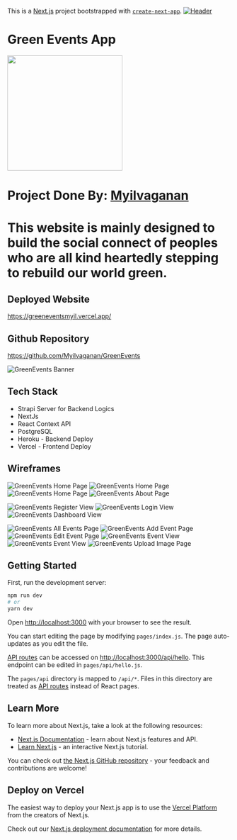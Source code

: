 This is a [Next.js](https://nextjs.org/) project bootstrapped with [`create-next-app`](https://github.com/vercel/next.js/tree/canary/packages/create-next-app).
[![Header](https://github.com/Myilvaganan/DevConnector/blob/main/ProfileHeader.png "Header")](https://github.com/Myilvaganan/)

# Green Events App

<img src="./logo.jpg" width="260"/>

# Project Done By:  <a href="https://github.com/Myilvaganan" noreferrer target="_blank">Myilvaganan</a>

# This website is mainly designed to build the social connect of peoples who are all kind heartedly stepping to rebuild our world green.

## Deployed Website

https://greeneventsmyil.vercel.app/

## Github Repository

https://github.com/Myilvaganan/GreenEvents

![GreenEvents Banner](docs/Banner.png)

## Tech Stack

- Strapi Server for Backend Logics
- NextJs 
- React Context API
- PostgreSQL
- Heroku - Backend Deploy
- Vercel - Frontend Deploy


## Wireframes

![GreenEvents Home Page](docs/HomePage1.jpg)
![GreenEvents Home Page](docs/HomePage2.jpg)
![GreenEvents Home Page](docs/HomePage3.jpg)
![GreenEvents About Page](docs/AboutPage.jpg)

![GreenEvents Register View](docs/RegisterPage.jpg)
![GreenEvents Login View](docs/LoginPage.jpg)
![GreenEvents Dashboard View](docs/Dashboard.jpg)

![GreenEvents All Events Page](docs/AllEventsPage.jpg)
![GreenEvents Add Event Page](docs/AddEventPage.jpg)
![GreenEvents Edit Event Page](docs/EditEventPage.jpg)
![GreenEvents Event View ](docs/EventView1.jpg)
![GreenEvents Event View](docs/EventView2.jpg)
![GreenEvents Upload Image Page](docs/UploadEventPage.jpg)

## Getting Started

First, run the development server:

```bash
npm run dev
# or
yarn dev
```

Open [http://localhost:3000](http://localhost:3000) with your browser to see the result.

You can start editing the page by modifying `pages/index.js`. The page auto-updates as you edit the file.

[API routes](https://nextjs.org/docs/api-routes/introduction) can be accessed on [http://localhost:3000/api/hello](http://localhost:3000/api/hello). This endpoint can be edited in `pages/api/hello.js`.

The `pages/api` directory is mapped to `/api/*`. Files in this directory are treated as [API routes](https://nextjs.org/docs/api-routes/introduction) instead of React pages.

## Learn More

To learn more about Next.js, take a look at the following resources:

- [Next.js Documentation](https://nextjs.org/docs) - learn about Next.js features and API.
- [Learn Next.js](https://nextjs.org/learn) - an interactive Next.js tutorial.

You can check out [the Next.js GitHub repository](https://github.com/vercel/next.js/) - your feedback and contributions are welcome!

## Deploy on Vercel

The easiest way to deploy your Next.js app is to use the [Vercel Platform](https://vercel.com/new?utm_medium=default-template&filter=next.js&utm_source=create-next-app&utm_campaign=create-next-app-readme) from the creators of Next.js.

Check out our [Next.js deployment documentation](https://nextjs.org/docs/deployment) for more details.
